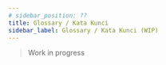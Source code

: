 ```yaml
---
# sidebar_position: ??
title: Glossary / Kata Kunci
sidebar_label: Glossary / Kata Kunci (WIP)
---
```


> Work in progress
